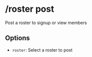 # /roster post

Post a roster to signup or view members

## Options

- `roster`: Select a roster to post

